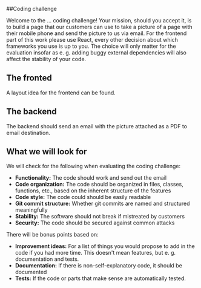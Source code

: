 ##Coding challenge

Welcome to the ... coding challenge! Your mission, should
you accept it, is to build a page that our customers can use
to take a picture of a page with their mobile phone and send the picture
to us via email.
For the frontend part of this work please use React, every other decision
about which frameworks you use is up to you. The choice will only
matter for the evaluation insofar as e. g. adding buggy external
dependencies will also affect the stability of your code.

## The fronted
A layout idea for the frontend can be found.
## The backend
The backend should send an email with the picture attached as a PDF to email destination.

## What we will look for

We will check for the following when evaluating the coding challenge:
* __Functionality:__ The code should work and send out the email
* __Code organization:__ The code should be organized in files,
classes, functions, etc., based on the inherent structure of the
features
* __Code style:__ The code could should be easily readable
* __Git commit structure:__ Whether git commits are named and
structured meaningfully
* __Stability:__ The software should not break if mistreated by
customers
* __Security:__ The code should be secured against common attacks

There will be bonus points based on:
* __Improvement ideas:__ For a list of things you would propose to
add in the code if you had more time. This doesn't mean features, but
e. g. documentation and tests.
* __Documentation:__ If there is non-self-explanatory code, it
should be documented
* __Tests:__ If the code or parts that make sense are automatically
tested.
